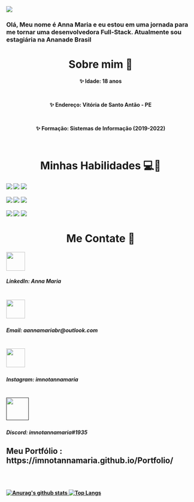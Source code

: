 <img src="https://emojis.slackmojis.com/emojis/images/1587134085/8661/fast_meow_party.gif?1587134085" />

<h3>Olá, Meu nome é <b>Anna Maria<b> e eu estou em uma jornada para me tornar uma desenvolvedora Full-Stack. Atualmente sou estagiária na Ananade Brasil</h3>
<h1 align="center">Sobre mim 🔎</h1>
  
<p align="center">✨ Idade:  18 anos</p>
<br>
<p align="center">✨ Endereço: Vitória de Santo Antão - PE </p>
<br>
<p align="center">✨ Formação: Sistemas de Informação (2019-2022)</p>
<br>

<h1 align="center"> Minhas Habilidades 💻🚀 </h1>

<img src="https://img.shields.io/badge/HTML5-E34F26?style=for-the-badge&logo=html5&logoColor=white" />
<img src="https://img.shields.io/badge/CSS3-1572B6?style=for-the-badge&logo=css3&logoColor=white" />
<img src="https://img.shields.io/badge/JavaScript-F7DF1E?style=for-the-badge&logo=javascript&logoColor=black" />
<br>
<br>
<img src="https://img.shields.io/badge/React_Native-20232A?style=for-the-badge&logo=react&logoColor=61DAFB" />
<img src="https://img.shields.io/badge/React-20232A?style=for-the-badge&logo=react&logoColor=61DAFB" />
<img src="https://img.shields.io/badge/TypeScript-007ACC?style=for-the-badge&logo=typescript&logoColor=white" />
<br>
<br>
<img src="https://img.shields.io/badge/jQuery-0769AD?style=for-the-badge&logo=jquery&logoColor=white" />
<img src="https://img.shields.io/badge/Bootstrap-563D7C?style=for-the-badge&logo=bootstrap&logoColor=white" />
<img src="https://img.shields.io/badge/Unity-100000?style=for-the-badge&logo=unity&logoColor=white" />

<h1 align="center"> Me Contate 📧 </h1> 

<a href="https://www.linkedin.com/in/anna-maria-573801191/"><img width="50px" height="50px" src="https://emojis.slackmojis.com/emojis/images/1470343326/711/linkedin.png?1470343326" /></a>
<h5>LinkedIn: Anna Maria<h5>
<br>
<a href="malito:aannamariabr@outlook.com"><img width="50px" height="50px" src="https://emojis.slackmojis.com/emojis/images/1450319444/38/gmail.png?1450319444" /></a>
<h5>Email: aannamariabr@outlook.com<h5>
<br>
<a href="https://www.instagram.com/imnotannamaria/"><img width="50px" height="50px" src="https://emojis.slackmojis.com/emojis/images/1467306728/632/instagram.png?1467306728" /></a>
<h5>Instagram: imnotannamaria<h5>
<br>
<a href=""><img width="60px" height="60px" src="https://emojis.slackmojis.com/emojis/images/1536347295/4590/discord.png?1536347295" /></a>
<h5>Discord: imnotannamaria#1935<h5>


<h2> Meu Portfólio : https://imnotannamaria.github.io/Portfolio/ </h2>

<br>
<br>

[![Anurag's github stats](https://github-readme-stats.vercel.app/api?username=imnotannamaria&show_icons=true&theme=radical)
![Top Langs](https://github-readme-stats.vercel.app/api/top-langs/?username=imnotannamaria&layout=compact)](https://github.com/anuraghazra/github-readme-stats)


